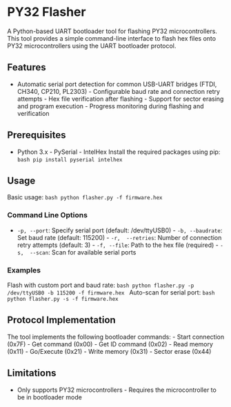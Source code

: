 # PY32 Flasher
A Python-based UART bootloader tool for flashing PY32 microcontrollers. This tool provides a simple command-line 
interface to flash hex files onto PY32 microcontrollers using the UART bootloader protocol.
## Features
- Automatic serial port detection for common USB-UART bridges (FTDI, CH340, CP210, PL2303) - Configurable baud rate and 
connection retry attempts - Hex file verification after flashing - Support for sector erasing and program execution - 
Progress monitoring during flashing and verification
## Prerequisites
- Python 3.x - PySerial - IntelHex Install the required packages using pip: ```bash pip install pyserial intelhex ```
## Usage
Basic usage: ```bash python flasher.py -f firmware.hex ```
### Command Line Options
- `-p, --port`: Specify serial port (default: /dev/ttyUSB0) - `-b, --baudrate`: Set baud rate (default: 115200) - `-r, 
--retries`: Number of connection retry attempts (default: 3) - `-f, --file`: Path to the hex file (required) - `-s, 
--scan`: Scan for available serial ports
### Examples
Flash with custom port and baud rate: ```bash python flasher.py -p /dev/ttyUSB0 -b 115200 -f firmware.hex ``` Auto-scan 
for serial port: ```bash python flasher.py -s -f firmware.hex ```
## Protocol Implementation
The tool implements the following bootloader commands: - Start connection (0x7F) - Get command (0x00) - Get ID command 
(0x02) - Read memory (0x11) - Go/Execute (0x21) - Write memory (0x31) - Sector erase (0x44)
## Limitations
- Only supports PY32 microcontrollers - Requires the microcontroller to be in bootloader mode 
